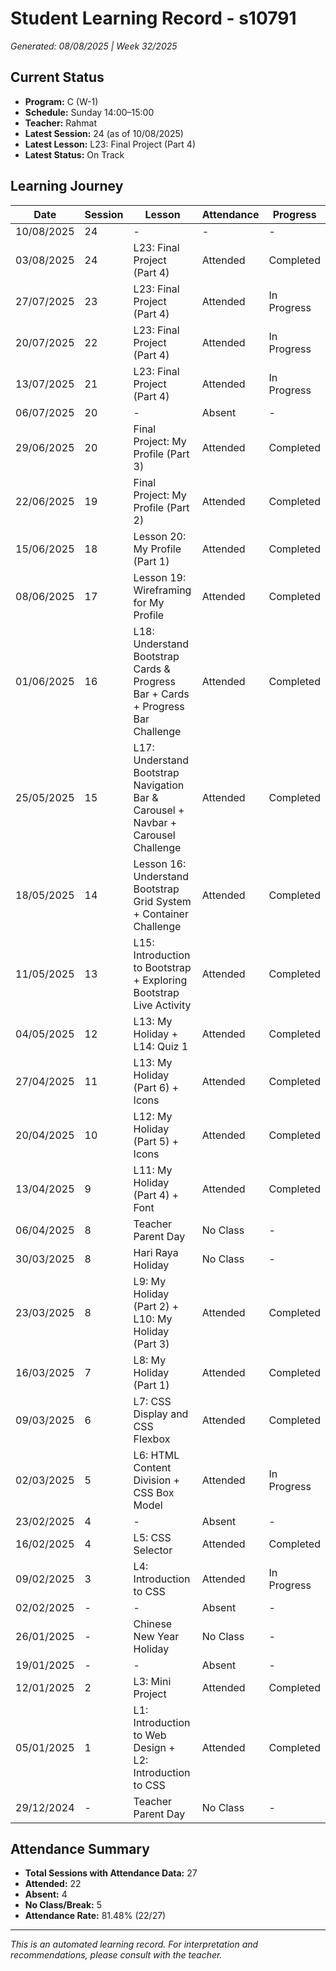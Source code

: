 # Student Learning Record - s10791
*Generated: 08/08/2025 | Week 32/2025*

## Current Status
- **Program:** C (W-1)
- **Schedule:** Sunday 14:00–15:00  
- **Teacher:** Rahmat
- **Latest Session:** 24 (as of 10/08/2025)
- **Latest Lesson:** L23: Final Project (Part 4)
- **Latest Status:** On Track

## Learning Journey
| Date       | Session | Lesson                                                                                               | Attendance | Progress     |
|------------|---------|------------------------------------------------------------------------------------------------------|------------|--------------|
| 10/08/2025 | 24      | -                                                                                                    | -          | -            |
| 03/08/2025 | 24      | L23: Final Project (Part 4)                                                                          | Attended    | Completed    |
| 27/07/2025 | 23      | L23: Final Project (Part 4)                                                                          | Attended    | In Progress  |
| 20/07/2025 | 22      | L23: Final Project (Part 4)                                                                          | Attended    | In Progress  |
| 13/07/2025 | 21      | L23: Final Project (Part 4)                                                                          | Attended    | In Progress  |
| 06/07/2025 | 20      | -                                                                                                    | Absent     | -            |
| 29/06/2025 | 20      | Final Project: My Profile (Part 3)                                                                   | Attended    | Completed    |
| 22/06/2025 | 19      | Final Project: My Profile (Part 2)                                                                   | Attended    | Completed    |
| 15/06/2025 | 18      | Lesson 20: My Profile (Part 1)                                                                       | Attended    | Completed    |
| 08/06/2025 | 17      | Lesson 19: Wireframing for My Profile                                                                | Attended    | Completed    |
| 01/06/2025 | 16      | L18: Understand Bootstrap Cards & Progress Bar + Cards + Progress Bar Challenge                      | Attended    | Completed    |
| 25/05/2025 | 15      | L17: Understand Bootstrap Navigation Bar & Carousel + Navbar + Carousel Challenge                    | Attended    | Completed    |
| 18/05/2025 | 14      | Lesson 16: Understand Bootstrap Grid System + Container Challenge                                    | Attended    | Completed    |
| 11/05/2025 | 13      | L15: Introduction to Bootstrap + Exploring Bootstrap Live Activity                                   | Attended    | Completed    |
| 04/05/2025 | 12      | L13: My Holiday + L14: Quiz 1                                                                         | Attended    | Completed    |
| 27/04/2025 | 11      | L13: My Holiday (Part 6) + Icons                                                                      | Attended    | Completed    |
| 20/04/2025 | 10      | L12: My Holiday (Part 5) + Icons                                                                      | Attended    | Completed    |
| 13/04/2025 | 9       | L11: My Holiday (Part 4) + Font                                                                       | Attended    | Completed    |
| 06/04/2025 | 8       | Teacher Parent Day                                                                                   | No Class   | -            |
| 30/03/2025 | 8       | Hari Raya Holiday                                                                                     | No Class   | -            |
| 23/03/2025 | 8       | L9: My Holiday (Part 2) + L10: My Holiday (Part 3)                                                    | Attended    | Completed    |
| 16/03/2025 | 7       | L8: My Holiday (Part 1)                                                                               | Attended    | Completed    |
| 09/03/2025 | 6       | L7: CSS Display and CSS Flexbox                                                                       | Attended    | Completed    |
| 02/03/2025 | 5       | L6: HTML Content Division + CSS Box Model                                                             | Attended    | In Progress  |
| 23/02/2025 | 4       | -                                                                                                    | Absent     | -            |
| 16/02/2025 | 4       | L5: CSS Selector                                                                                      | Attended    | Completed    |
| 09/02/2025 | 3       | L4: Introduction to CSS                                                                               | Attended    | In Progress  |
| 02/02/2025 | -       | -                                                                                                    | Absent     | -            |
| 26/01/2025 | -       | Chinese New Year Holiday                                                                              | No Class   | -            |
| 19/01/2025 | -       | -                                                                                                    | Absent     | -            |
| 12/01/2025 | 2       | L3: Mini Project                                                                                      | Attended    | Completed    |
| 05/01/2025 | 1       | L1: Introduction to Web Design + L2: Introduction to CSS                                              | Attended    | Completed    |
| 29/12/2024 | -       | Teacher Parent Day                                                                                   | No Class   | -            |

## Attendance Summary
- **Total Sessions with Attendance Data:** 27  
- **Attended:** 22  
- **Absent:** 4  
- **No Class/Break:** 5  
- **Attendance Rate:** 81.48% (22/27)

---
*This is an automated learning record. For interpretation and recommendations, please consult with the teacher.*
